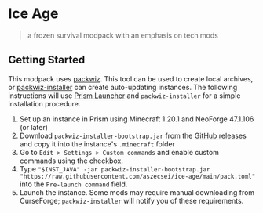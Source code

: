 # Ice Age

> a frozen survival modpack with an emphasis on tech mods

## Getting Started

This modpack uses [packwiz](https://packwiz.infra.link/). This tool can be used to create local archives, or [packwiz-installer](https://packwiz.infra.link/tutorials/installing/packwiz-installer/) can create auto-updating instances. The following instructions will use [Prism Launcher](https://prismlauncher.org/) and `packwiz-installer` for a simple installation procedure.

1. Set up an instance in Prism using Minecraft 1.20.1 and NeoForge 47.1.106 (or later)
2. Download `packwiz-installer-bootstrap.jar` from the [GitHub releases](https://github.com/packwiz/packwiz-installer-bootstrap/releases) and copy it into the instance's `.minecraft` folder
3. Go to `Edit > Settings > Custom commands` and enable custom commands using the checkbox.
4. Type `"$INST_JAVA" -jar packwiz-installer-bootstrap.jar "https://raw.githubusercontent.com/aszecsei/ice-age/main/pack.toml"` into the `Pre-launch command` field.
5. Launch the instance. Some mods may require manual downloading from CurseForge; `packwiz-installer` will notify you of these requirements.